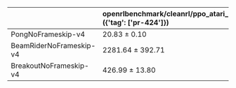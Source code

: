 |                         | openrlbenchmark/cleanrl/ppo_atari_multigpu ({'tag': ['pr-424']})   |
|:------------------------|:-------------------------------------------------------------------|
| PongNoFrameskip-v4      | 20.83 ± 0.10                                                       |
| BeamRiderNoFrameskip-v4 | 2281.64 ± 392.71                                                   |
| BreakoutNoFrameskip-v4  | 426.99 ± 13.80                                                     |